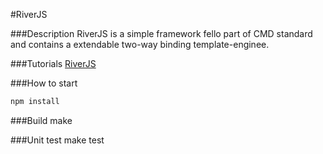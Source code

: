 #RiverJS

###Description
RiverJS is a simple framework fello part of CMD standard and contains a extendable two-way binding template-enginee.

###Tutorials
[RiverJS](http://besideriver.com/RiverJS)

###How to start

```javascript
npm install
```

###Build
make

###Unit test
make test
